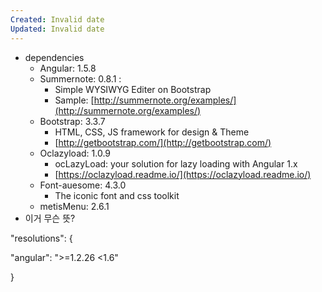 ```yaml
---
Created: Invalid date
Updated: Invalid date
---
```

- dependencies
    - Angular: 1.5.8
    - Summernote: 0.8.1 :
        - Simple WYSIWYG Editer on Bootstrap
        - Sample: [http://summernote.org/examples/](http://summernote.org/examples/)
    - Bootstrap: 3.3.7
        - HTML, CSS, JS framework for design & Theme
        - [http://getbootstrap.com/](http://getbootstrap.com/)
    - Oclazyload: 1.0.9
        - ocLazyLoad: your solution for lazy loading with Angular 1.x
        - [https://oclazyload.readme.io/](https://oclazyload.readme.io/)
    - Font-auesome: 4.3.0
        - The iconic font and css toolkit
    - metisMenu: 2.6.1
- 이거 무슨 뜻?

"resolutions": {

"angular": ">=1.2.26 <1.6"

}